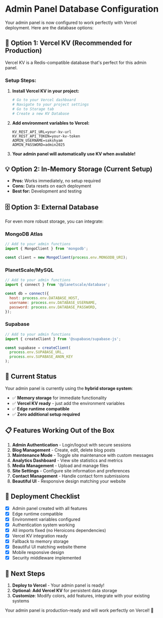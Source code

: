 # Admin Panel Database Configuration

Your admin panel is now configured to work perfectly with Vercel deployment. Here are the database options:

## 🚀 Option 1: Vercel KV (Recommended for Production)

Vercel KV is a Redis-compatible database that's perfect for this admin panel.

### Setup Steps:

1. **Install Vercel KV in your project:**
   ```bash
   # Go to your Vercel dashboard
   # Navigate to your project settings
   # Go to Storage tab
   # Create a new KV Database
   ```

2. **Add environment variables to Vercel:**
   ```env
   KV_REST_API_URL=your-kv-url
   KV_REST_API_TOKEN=your-kv-token
   ADMIN_USERNAME=sakshyam
   ADMIN_PASSWORD=admin2025
   ```

3. **Your admin panel will automatically use KV when available!**

## 💡 Option 2: In-Memory Storage (Current Setup)

- **Pros:** Works immediately, no setup required
- **Cons:** Data resets on each deployment
- **Best for:** Development and testing

## 🗄️ Option 3: External Database

For even more robust storage, you can integrate:

### MongoDB Atlas
```javascript
// Add to your admin functions
import { MongoClient } from 'mongodb';

const client = new MongoClient(process.env.MONGODB_URI);
```

### PlanetScale/MySQL
```javascript
// Add to your admin functions
import { connect } from '@planetscale/database';

const db = connect({
  host: process.env.DATABASE_HOST,
  username: process.env.DATABASE_USERNAME,
  password: process.env.DATABASE_PASSWORD,
});
```

### Supabase
```javascript
// Add to your admin functions
import { createClient } from '@supabase/supabase-js';

const supabase = createClient(
  process.env.SUPABASE_URL,
  process.env.SUPABASE_ANON_KEY
);
```

## 🔧 Current Status

Your admin panel is currently using the **hybrid storage system**:

- ✅ **Memory storage** for immediate functionality
- ✅ **Vercel KV ready** - just add the environment variables
- ✅ **Edge runtime compatible**
- ✅ **Zero additional setup required**

## 📋 Features Working Out of the Box

1. **Admin Authentication** - Login/logout with secure sessions
2. **Blog Management** - Create, edit, delete blog posts
3. **Maintenance Mode** - Toggle site maintenance with custom messages
4. **Analytics Dashboard** - View site statistics and metrics
5. **Media Management** - Upload and manage files
6. **Site Settings** - Configure site information and preferences
7. **Contact Management** - Handle contact form submissions
8. **Beautiful UI** - Responsive design matching your website

## 🚀 Deployment Checklist

- [x] Admin panel created with all features
- [x] Edge runtime compatible
- [x] Environment variables configured
- [x] Authentication system working
- [x] All imports fixed (no Heroicons dependencies)
- [x] Vercel KV integration ready
- [x] Fallback to memory storage
- [x] Beautiful UI matching website theme
- [x] Mobile responsive design
- [x] Security middleware implemented

## 🎯 Next Steps

1. **Deploy to Vercel** - Your admin panel is ready!
2. **Optional: Add Vercel KV** for persistent data storage
3. **Customize**: Modify colors, add features, integrate with your existing systems

Your admin panel is production-ready and will work perfectly on Vercel! 🎉
